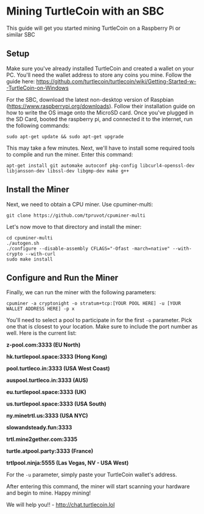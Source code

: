 # Mining TurtleCoin with an SBC

This guide will get you started mining TurtleCoin on a Raspberry Pi or similar SBC

## Setup

Make sure you've already installed TurtleCoin and created a wallet on your PC. You'll need the wallet address to store any coins you mine. Follow the guide here:
https://github.com/turtlecoin/turtlecoin/wiki/Getting-Started-w--TurtleCoin-on-Windows 

For the SBC, download the latest non-desktop version of Raspbian (https://www.raspberrypi.org/downloads). Follow their installation guide on how to write the OS image onto the MicroSD card. Once you've plugged in the SD Card, booted the raspberry pi, and connected it to the internet, run the following commands:

	
	sudo apt-get update && sudo apt-get upgrade
    

This may take a few minutes. Next, we'll have to install some required tools to compile and run the miner. Enter this command:

	
	apt-get install git automake autoconf pkg-config libcurl4-openssl-dev libjansson-dev libssl-dev libgmp-dev make g++
	

## Install the Miner

Next, we need to obtain a CPU miner. Use cpuminer-multi:

	
	git clone https://github.com/tpruvot/cpuminer-multi
	
	
Let's now move to that directory and install the miner:

	
	cd cpuminer-multi
	./autogen.sh
	./configure --disable-assembly CFLAGS="-Ofast -march=native" --with-crypto --with-curl
	sudo make install
	
	
## Configure and Run the Miner

Finally, we can run the miner with the following parameters:

	
	cpuminer -a cryptonight -o stratum+tcp:[YOUR POOL HERE] -u [YOUR WALLET ADDRESS HERE] -p x
	
	
You'll need to select a pool to participate in for the first `-o` parameter. Pick one that is closest to your location. Make sure to include the port number as well. Here is the current list:

**z-pool.com:3333 (EU North)**

**hk.turtlepool.space:3333 (Hong Kong)**

**pool.turtleco.in:3333 (USA West Coast)**

**auspool.turtleco.in:3333 (AUS)**

**eu.turtlepool.space:3333 (UK)**

**us.turtlepool.space:3333 (USA South)**

**ny.minetrtl.us:3333 (USA NYC)**

**slowandsteady.fun:3333**

**trtl.mine2gether.com:3335**

**turtle.atpool.party:3333 (France)**

**trtlpool.ninja:5555 (Las Vegas, NV - USA West)**

For the `-u` parameter, simply paste your TurtleCoin wallet's address.

After entering this command, the miner will start scanning your hardware and begin to mine. Happy mining!

We will help you!! - http://chat.turtlecoin.lol

